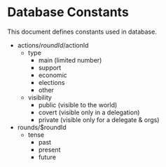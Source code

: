 Database Constants
==================
This document defines constants used in database.

- actions/$roundId/$actionId
    - type
        - main (limited number)
        - support
        - economic
        - elections
        - other
    - visibility
        - public (visible to the world)
        - covert (visible only in a delegation)
        - private (visible only for a delegate & orgs)
- rounds/$roundId
    - tense
        - past
        - present
        - future
